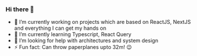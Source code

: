 ### Hi there 👋
- 🔭 I’m currently working on projects which are based on ReactJS, NextJS and everything I can get my hands on
- 🌱 I’m currently learning Typescript, React Query
- 🤔 I’m looking for help with architectures and system design
- ⚡ Fun fact: Can throw paperplanes upto 32m! 😉

